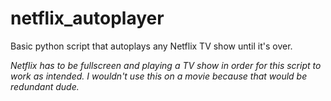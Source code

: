 # netflix_autoplayer
Basic python script that autoplays any Netflix TV show until it's over.

*Netflix has to be fullscreen and playing a TV show in order for this script
to work as intended. I wouldn't use this on a movie because that would be
redundant dude.*
